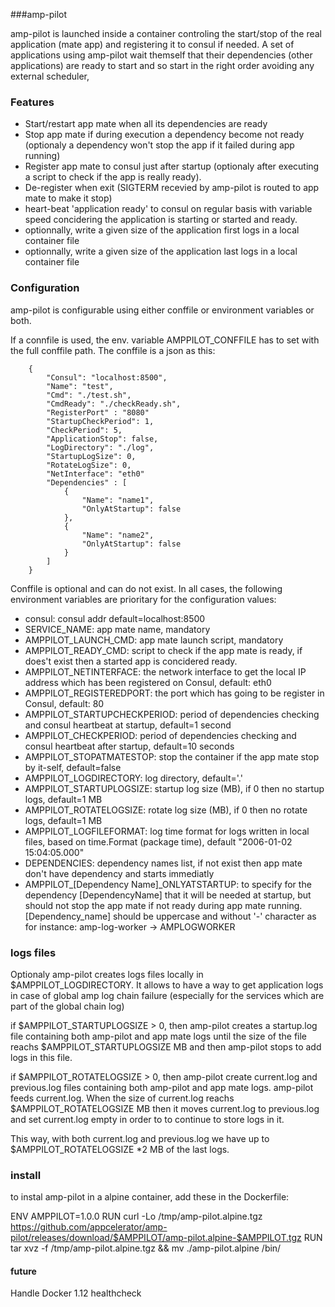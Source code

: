 ###amp-pilot

amp-pilot is launched inside a container controling the start/stop of the real application (mate app) and registering it to consul if needed.
A set of applications using amp-pilot wait themself that their dependencies (other applications) are ready to start and so start in the right order avoiding any external scheduler, 


### Features

 * Start/restart app mate when all its dependencies are ready
 * Stop app mate if during execution a dependency become not ready (optionaly a dependency won't stop the app if it failed during app running)
 * Register app mate to consul just after startup (optionaly after executing a script to check if the app is really ready).
 * De-register when exit (SIGTERM recevied by amp-pilot is routed to app mate to make it stop)
 * heart-beat 'application ready' to consul on regular basis with variable speed concidering the application is starting or started and ready.
 * optionnally, write a given size of the application first logs in a local container file
 * optionnally, write a given size of the application last logs in a local container file


### Configuration

amp-pilot is configurable using either conffile or environment variables or both.


If a connfile is used, the env. variable AMPPILOT_CONFFILE has to set with the full conffile path. The conffile is a json as this:

```
    {
        "Consul": "localhost:8500",
        "Name": "test",
        "Cmd": "./test.sh",
        "CmdReady": "./checkReady.sh",
        "RegisterPort" : "8080"
        "StartupCheckPeriod": 1,
        "CheckPeriod": 5,
        "ApplicationStop": false,
        "LogDirectory": "./log",
        "StartupLogSize": 0,
        "RotateLogSize": 0,
        "NetInterface": "eth0"
        "Dependencies" : [
            {
                "Name": "name1",
                "OnlyAtStartup": false
            },
            {
                "Name": "name2",
                "OnlyAtStartup": false                
            }
        ]
    }
```

Conffile is optional and can do not exist. In all cases, the following environment variables are prioritary for the configuration values:

 * consul: consul addr default=localhost:8500
 * SERVICE_NAME: app mate name, mandatory
 * AMPPILOT_LAUNCH_CMD: app mate launch script, mandatory
 * AMPPILOT_READY_CMD: script to check if the app mate is ready, if does't exist then a started app is concidered ready.
 * AMPPILOT_NETINTERFACE: the network interface to get the local IP address which has been registered on Consul, default: eth0
 * AMPPILOT_REGISTEREDPORT: the port which has going to be register in Consul, default: 80
 * AMPPILOT_STARTUPCHECKPERIOD: period of dependencies checking and consul heartbeat at startup, default=1 second
 * AMPPILOT_CHECKPERIOD: period of dependencies checking and consul heartbeat after startup, default=10 seconds
 * AMPPILOT_STOPATMATESTOP: stop the container if the app mate stop by it-self, default=false
 * AMPPILOT_LOGDIRECTORY: log directory, default='.'
 * AMPPILOT_STARTUPLOGSIZE: startup log size (MB), if 0 then no startup logs, default=1 MB
 * AMPPILOT_ROTATELOGSIZE: rotate log size (MB), if 0 then no rotate logs, default=1 MB
 * AMPPILOT_LOGFILEFORMAT: log time format for logs written in local files, based on time.Format (package time), default "2006-01-02 15:04:05.000"
 * DEPENDENCIES: dependency names list, if not exist then app mate don't have dependency and starts immediatly
 * AMPPILOT_[Dependency Name]_ONLYATSTARTUP: to specify for the dependency [DependencyName] that it will be needed at startup, but should not stop the app mate if not ready during app mate running. [Dependency_name] should be uppercase and without '-' character as for instance: amp-log-worker -> AMPLOGWORKER


 ### logs files

 
 Optionaly amp-pilot creates logs files locally in $AMPPILOT_LOGDIRECTORY. It allows to have a way to get application logs in case of global amp log chain failure (especially for the services which are part of the global chain log)

 if $AMPPILOT_STARTUPLOGSIZE > 0, then amp-pilot creates a startup.log file containing both amp-pilot and app mate logs until the size of the file reachs $AMPPILOT_STARTUPLOGSIZE MB and then amp-pilot stops to add logs in this file.


if $AMPPILOT_ROTATELOGSIZE > 0, then amp-pilot create current.log and previous.log files containing both amp-pilot and app mate logs. amp-pilot feeds current.log. When the size of current.log reachs $AMPPILOT_ROTATELOGSIZE MB then it moves current.log to previous.log and set current.log empty in order to to continue to store logs in it.

This way, with both current.log and previous.log we have up to $AMPPILOT_ROTATELOGSIZE *2 MB of the last logs.




### install

to instal amp-pilot in a alpine container, add these in the Dockerfile:


ENV AMPPILOT=1.0.0
RUN curl -Lo /tmp/amp-pilot.alpine.tgz https://github.com/appcelerator/amp-pilot/releases/download/$AMPPILOT/amp-pilot.alpine-$AMPPILOT.tgz
RUN tar xvz -f /tmp/amp-pilot.alpine.tgz && mv ./amp-pilot.alpine /bin/


#### future

Handle Docker 1.12 healthcheck 

